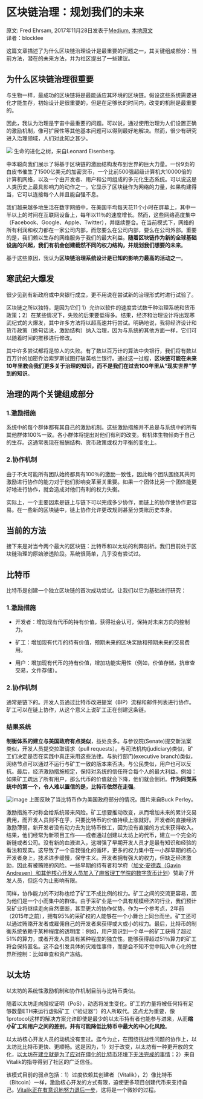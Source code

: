 # 区块链治理：规划我们的未来
原文: Fred Ehrsam, 2017年11月28日发表于[Medium](https://medium.com/@FEhrsam/blockchain-governance-programming-our-future-c3bfe30f2d74), 
[本地原文](https://github.com/f-labs/Decentralization-and-Governance/blob/master/papers/Blockchain_Governance_Programming_Our_Future.md)   
译者：blocklee

这篇文章描述了为什么区块链治理设计是最重要的问题之一，其关键组成部分：当前方法，潜在的未来方法，并为社区提出了一些建议。

## 为什么区块链治理很重要

与生物一样，最成功的区块链将是最能适应其环境的区块链。假设这些系统需要进化才能生存，初始设计是很重要的，但是在足够长的时间内，改变的机制是最重要的。

因此，我认为治理是宇宙中最重要的问题。可以说，通过使用治理为人们设置正确的激励机制，像可扩展性等其他基本问题可以得到最好地解决。然而，很少有研究进入治理领域，人们对此知之甚少。

![](https://user-images.githubusercontent.com/32875657/64961202-80a68900-d8c7-11e9-8b65-8af052fbab78.png)
生命的进化之树，来自Leonard Eisenberg.

中本聪向我们展示了将基于区块链的激励结构发布到世界的巨大力量。一份9页的白皮书催生了1500亿美元的加密货币，一个比前500强超级计算机大10000倍的计算机网络，以及一个由开发者、用户和公司组成的多元化生态系统。可以说这是人类历史上最具影响力的动作之一。它显示了区块链作为网络的力量，如果构建得当，它可以连接每个人并且能自强不息。

我们越来越多地生活在数字网络中，在美国平均每天花11个小时在屏幕上，其中一半以上的时间在互联网设备上，每年以11％的速度增长。然而，这些网络高度集中（Facebook、Google、Apple、Twitter），并继续整合。在当前模式下，网络的所有利润和权力都在一家公司内部，而您要么在公司内部，要么在公司外部。重要的是，我们赖以生存的网络服务于我们的最大利益。**随着区块链作为新的全球基础设施的兴起，我们有机会创建截然不同的权力结构，并规划我们想要的未来**。

基于这些原因，我认为**区块链治理系统设计是已知的影响力最高的活动之一**。


## 寒武纪大爆发

很少见到有新政府或中央银行成立，更不用说在尝试新的治理形式时进行试验了。

区块链之所以独特，是因为它们 1）允许以软件的速度尝试数千种治理系统和货币政策；2）在某些情况下，失败的后果要低得多。结果，经济和治理设计将出现寒武纪式的大爆发，其中许多方法将以超高速并行尝试。明确地说，我将经济设计和货币政策（换句话说，激励结构）纳入治理，因为与系统的其他方面一样，它们可以随着时间的推移进行修改。

其中许多尝试都将是惊人的失败。有了数以百万计的算法中央银行，我们将有数以百万计的加密乔治索罗斯试图打破英格兰银行。通过这一过程，**区块链可能在未来10年里教会我们更多关于治理的知识，而不是我们在过去100年里从“现实世界”学到的知识**。


## 治理的两个关键组成部分

### 1.激励措施

系统中的每个群体都有其自己的激励机制。这些激励措施并不总是与系统中的所有其他群体100%一致。各小群体将提出对他们有利的改变。有机体生物倾向于自己的生存。这通常表现在报酬结构、货币政策或权力平衡的变化上。

### 2.协作机制

由于不太可能所有团队始终都具有100％的激励一致性，因此每个团队围绕其共同激励进行协作的能力对于他们影响变革至关重要。如果一个团体比另一个团体能更好地进行协作，就会造成对他们有利的权力失衡。

实际上，一个主要因素是链上与链下可以完成多少协作，而链上的协作使协作更容易。在一些新的区块链中，链上协作允许更改规则甚至分类账历史本身。

## 当前的方法

接下来是对当今两个最大的区块链：比特币和以太坊的利弊剖析。我们目前处于区块链治理的原始渗透阶段。系统很简单，几乎没有尝试过。

## 比特币

比特币是创建一个独立区块链的首次成功尝试。让我们以它为基础进行研究：

### 1.激励措施

- 开发者：增加现有代币的持有价值，获得社会认可，保持对未来方向的控制力。

- 矿工：增加现有代币的持有价值，预期未来的区块奖励和预期未来的交易费用。

- 用户：增加现有代币的持有价值，增加功能实用性（例如，价值存储，抗审查交易，文件存储）。

### 2.协作机制

通常是链下的。开发人员通过比特币改进提案（BIP）流程和邮件列表进行协作。矿工可以在链上协作，从这个意义上说矿工正在创建这条链。

### 结果系统

**制衡体系的建立与美国政府有点类似**，益处良多。与参议院(Senate)提交新法案类似，开发人员提交拉取请求（pull requests）。与司法机构(judiciary)类似，矿工们决定是否在实践中真正采用这些法律。与执行部门(executive branch)类似，网络节点可以通过不运行与矿工一致的版本来否决。与公民类似，用户也可以反抗。最后，经济激励措施规定，保持对系统的信任符合每个人的最大利益。例如：如果矿工疏远了所有用户，那么代币的价值就会下降，他们就会倒闭。**作为同类系统中的第一个，令人难以置信的是，比特币依然在走强**。

![image](https://user-images.githubusercontent.com/32875657/75602070-bac5b900-5afc-11ea-94cb-ed13a654ba68.png)
上图反映了当比特币作为美国政府部分的情况。图片来自Buck Perley。

激励措施不对称会给系统带来风险。矿工想要推动改变，从而增加未来的累计交易费用，而开发人员则不在乎，只要比特币的价值持续上涨就好。开发者的直接经济激励薄弱，新开发者没有动力去为比特币做工，因为没有直接的方式来获得收入。结果，他们经常为新项目工作——或者通过创建以太坊上的代币，建立一个完全的新链或者公司。没有新的血液进入，这增强了早期开发人员才是最有知识和经验的看法和现实。这导致了一个自我强化的循环，更多的权力集中在一小群早期的核心开发者身上，技术进步缓慢，保守主义。开发者拥有强大的权力，但缺乏经济激励，因此有被贿赂的风险。一些早期的持有者和学府（[加文·安德森（Gavin Andresen）和其他核心开发人员加入了麻省理工学院的数字货币计划](https://bitcoinmagazine.com/articles/gavin-andresen-core-developers-join-mits-digital-currency-initiative-1429743725)）赞助了开发人员，但迄今为止影响有限。

同样，协作能力的不对称也给了矿工不成比例的权力。矿工之间的交流更容易，因为他们是一个小而集中的群体。由于采矿业是一个具有规模经济的行业，我们预计采矿业将继续走向自然垄断，甚至更大的协作优势。作为一个参考点，2年前（2015年之前），拥有95%的采矿权的人能够在一个小舞台上同台而坐。矿工还可以通过贿赂开发者或雇佣自己的开发者来获得或大或小的权力。最后，比特币的制衡系统依赖于某种程度的透明度：例如，用户意识到一个单一的矿工获得了超过51%的算力，或者开发人员具有某种程度的独立性。能够获得超过51％算力的矿工将会保持匿名。这不会引发具体的灾难性事件，而是会不知不觉中陷入中心化的世界所控制：比如审查和资产冻结。

## 以太坊

以太坊的系统性激励机制和协作机制目前与比特币类似。

随着以太坊走向股权证明（PoS），动态将发生变化。矿工的力量将被任何持有足够数量ETH来运行虚拟矿工（“验证器”）的人所取代。这点尤为重要，像1protocol这样的解决方案允许即使是最少的以太币持有者也能参与进来，从而**缩小矿工和用户之间的差别，并有可能降低比特币中最大的中心化风险**。

以太坊核心开发人员的动机没有变过。迄今为止，在围绕挑战性问题的协作上，以太坊比比特币更快、更顺畅。这是因为，1）对于改变，以太坊有一种更开放的文化，[以太坊在建立就是为了应对在僵化的比特币环境下无法完成的事情](https://coinjournal.net/vitalik-buterin-early-versions-ethereum-supposed-launch-bitcoin/)；2）来自Vitalik的指导得到了社区的广泛信任。

该模式目前的弱点包括：1）过度依赖其创建者（Vitalik），2）像比特币（Bitcoin）一样，激励核心开发的方式有限，迫使更多项目创建代币来支持自己。[Vitalik正在有意识地努力退后一步](https://twitter.com/VitalikButerin/status/928172344631115776)，这将是一个微妙的过程。




